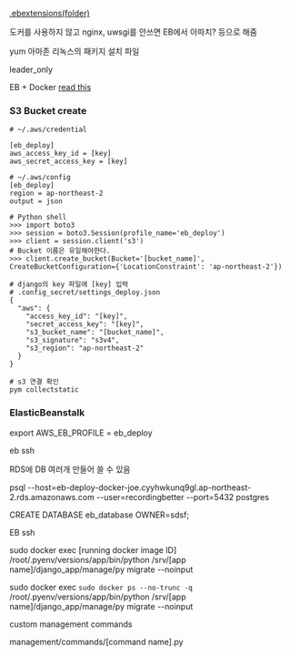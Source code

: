 [.ebextensions(folder)](http://docs.aws.amazon.com/ko_kr/elasticbeanstalk/latest/dg/ebextensions.html)

도커를 사용하지 않고 nginx, uwsgi를 안쓰면 EB에서 아파치? 등으로 해줌

yum 아마존 리녹스의 패키지 설치 파일


leader_only

EB + Docker
[read this](http://docs.aws.amazon.com/ko_kr/elasticbeanstalk/latest/dg/create_deploy_docker.html)




### S3 Bucket create

```
# ~/.aws/credential

[eb_deploy]
aws_access_key_id = [key]
aws_secret_access_key = [key]
```

```
# ~/.aws/config
[eb_deploy]
region = ap-northeast-2
output = json
```

```
# Python shell
>>> import boto3
>>> session = boto3.Session(profile_name='eb_deploy')
>>> client = session.client('s3')
# Bucket 이름은 유일해야한다.
>>> client.create_bucket(Bucket='[bucket_name]', CreateBucketConfiguration={'LocationConstraint': 'ap-northeast-2'})
```

```
# django의 key 파일에 [key] 입력
# .config_secret/settings_deploy.json
{
  "aws": {
    "access_key_id": "[key]",
    "secret_access_key": "[key]",
    "s3_bucket_name": "[bucket_name]",
    "s3_signature": "s3v4",
    "s3_region": "ap-northeast-2"
  }
}
```

```
# s3 연결 확인
pym collectstatic
```

### ElasticBeanstalk


export AWS_EB_PROFILE = eb_deploy

eb ssh


RDS에 DB 여러개 만들어 쓸 수 있음


psql --host=eb-deploy-docker-joe.cyyhwkunq9gl.ap-northeast-2.rds.amazonaws.com --user=recordingbetter --port=5432 postgres

CREATE DATABASE eb_database OWNER=sdsf;



EB ssh

sudo docker exec [running docker image ID] /root/.pyenv/versions/app/bin/python /srv/[app name]/django_app/manage/py migrate --noinput

sudo docker exec `sudo docker ps --no-trunc -q` /root/.pyenv/versions/app/bin/python /srv/[app name]/django_app/manage/py migrate --noinput



custom management commands

management/commands/[command name].py





